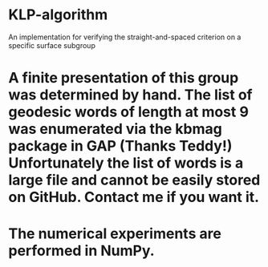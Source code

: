 # KLP-algorithm
 An implementation for verifying the straight-and-spaced criterion on a specific surface subgroup

# A finite presentation of this group was determined by hand. The list of geodesic words of length at most 9 was enumerated via the kbmag package in GAP (Thanks Teddy!) Unfortunately the list of words is a large file and cannot be easily stored on GitHub. Contact me if you want it.

# The numerical experiments are performed in NumPy.  
